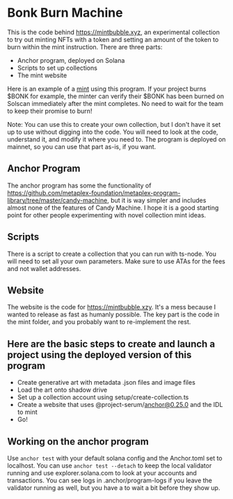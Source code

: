 # Bonk Burn Machine
This is the code behind https://mintbubble.xyz, an experimental collection to try out minting NFTs with a token and
setting an amount of the token to burn within the mint instruction. There are three parts:
* Anchor program, deployed on Solana
* Scripts to set up collections
* The mint website

Here is an example of a [mint](https://solscan.io/tx/2Hov8XACgcztovNQR95vMYcTrrW5UcpNanHgZDv7uyuqf8UBvRpT5KqqknZmjuuTKa5ExJKjme3mKFmmKQX4mdLM) using this program. If your project burns $BONK for example, the minter can verify their $BONK has been burned on Solscan immediately after the mint completes. No need to wait for the team to keep their promise to burn!

Note: You can use this to create your own collection, but I don't have it set up to use without digging into the code. You will need to look at the code, understand it, and modify it where you need to. The program is deployed on mainnet, so you can use that part as-is, if you want.

## Anchor Program
The anchor program has some the functionality of https://github.com/metaplex-foundation/metaplex-program-library/tree/master/candy-machine, but it is way simpler and includes almost none of the features of Candy Machine. I hope it is a good starting point for other people experimenting with novel collection mint ideas.

## Scripts
There is a script to create a collection that you can run with ts-node. You will need to set all your own parameters. Make sure to use ATAs for the fees and not wallet addresses.

## Website
The website is the code for https://mintbubble.xzy. It's a mess because I wanted to release as fast as humanly possible. The key part is the code in the mint folder, and you probably want to re-implement the rest.

## Here are the basic steps to create and launch a project using the deployed version of this program
* Create generative art with metadata .json files and image files
* Load the art onto shadow drive
* Set up a collection account using setup/create-collection.ts
* Create a website that uses @project-serum/anchor@0.25.0 and the IDL to mint
* Go!

## Working on the anchor program
Use
`anchor test` 
with your default solana config and the Anchor.toml set to localhost. You can use 
`anchor test --detach` 
to keep the local validator running and use explorer.solana.com to look at your accounts and transactions. You can see logs in .anchor/program-logs if you leave the validator running as well,
but you have a to wait a bit before they show up.
